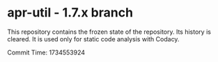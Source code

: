 # apr-util - 1.7.x branch

This repository contains the frozen state of the repository.
Its history is cleared. It is used only for static code
analysis with Codacy.

Commit Time: 1734553924